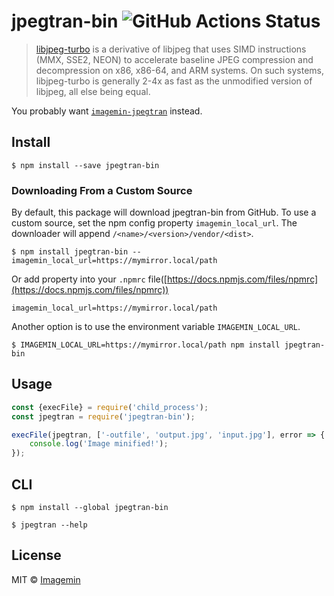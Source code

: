 # jpegtran-bin ![GitHub Actions Status](https://github.com/imagemin/jpegtran-bin/workflows/test/badge.svg?branch=master)

> [libjpeg-turbo](http://libjpeg-turbo.virtualgl.org/) is a derivative of libjpeg that uses SIMD instructions (MMX, SSE2, NEON) to accelerate baseline JPEG compression and decompression on x86, x86-64, and ARM systems. On such systems, libjpeg-turbo is generally 2-4x as fast as the unmodified version of libjpeg, all else being equal.

You probably want [`imagemin-jpegtran`](https://github.com/imagemin/imagemin-jpegtran) instead.


## Install

```
$ npm install --save jpegtran-bin
```

### Downloading From a Custom Source
By default, this package will download jpegtran-bin from GitHub. To use a custom source, set the npm config property `imagemin_local_url`. The downloader will append `/<name>/<version>/vendor/<dist>`.

```
$ npm install jpegtran-bin --imagemin_local_url=https://mymirror.local/path
```

Or add property into your `.npmrc` file([https://docs.npmjs.com/files/npmrc](https://docs.npmjs.com/files/npmrc))

```
imagemin_local_url=https://mymirror.local/path
```

Another option is to use the environment variable `IMAGEMIN_LOCAL_URL`.

```
$ IMAGEMIN_LOCAL_URL=https://mymirror.local/path npm install jpegtran-bin
```


## Usage

```js
const {execFile} = require('child_process');
const jpegtran = require('jpegtran-bin');

execFile(jpegtran, ['-outfile', 'output.jpg', 'input.jpg'], error => {
	console.log('Image minified!');
});
```


## CLI

```
$ npm install --global jpegtran-bin
```

```
$ jpegtran --help
```


## License

MIT © [Imagemin](https://github.com/imagemin)
